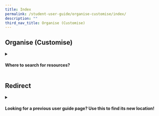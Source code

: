 ```yaml
---
title: Index
permalink: /student-user-guide/organise-customise/index/
description: ""
third_nav_title: Organise (Customise)
---
```

## Organise (Customise)

<details>
 <summary><h4>
	 Where to search for resources?</h4></summary>

<ul>
  <li><a target="_blank" href="/teacher-user-guide/discover/moelibrary">Change Password</a></li>
  <li><a target="_blank" href="/teacher-user-guide/discover/communitygallery/">Set Password Reset Email Address</a></li>
  <li><a target="_blank" href="/teacher-user-guide/organise-discover/searchresources/">Update Answers to Security Questions</a></li>
  <li><a target="_blank" href="/teacher-user-guide/organise-discover/leavereviews/">Customise an Avatar</a></li>
  <li><a target="_blank" href="/teacher-user-guide/organise-discover/makecopy/">Manage Linked Account</a></li>
</ul>
</details>


## Redirect

<details>
 <summary><h4>
	 Looking for a previous user guide page? Use this to find its new location!</h4></summary>

### Account Management
#### Manage Personal Account

 <table>
      <thead>
        <tr>
          <th>Previous UG Pages</th>
          <th>New UG Pages</th>
        </tr>
      </thead>
      <tbody>
        <tr>
          <td>Change Password</td>
          <td><a target="_blank" href="URL">Change Password</a></td>
        </tr>
        <tr>
          <td>Set Password Reset Email Address</td>
           <td><a target="_blank" href="URL">Set Password Reset Email Address</a></td>
        </tr>
        <tr>
          <td>Update Answers to Security Questions</td>
          <td><a target="_blank" href="URL">Update Answers to Security Questions</a></td>
</tr>
				   <tr>
          <td>Customise an Avatar</td>
          <td><a target="_blank" href="URL">Customise an Avatar</a></td>
</tr>
				   <tr>
          <td>Manage Linked Account</td>
          <td><a target="_blank" href="URL">Manage Linked Account</a></td>
</tr>
</tbody>
</table>
	</details>